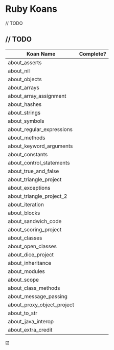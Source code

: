 # Ruby Koans

// TODO

## // TODO  

| Koan Name | Complete? |
| -------- | ---------- |
| about_asserts | |
| about_nil | |
| about_objects | |
| about_arrays | |
| about_array_assignment | |
| about_hashes | |
| about_strings | |
| about_symbols | |
| about_regular_expressions | |
| about_methods | |
| about_keyword_arguments | |
| about_constants | |
| about_control_statements | |
| about_true_and_false | |
| about_triangle_project | |
| about_exceptions | |
| about_triangle_project_2 | |
| about_iteration | |
| about_blocks | |
| about_sandwich_code | |
| about_scoring_project | |
| about_classes | |
| about_open_classes | |
| about_dice_project | |
| about_inheritance | |
| about_modules | |
| about_scope | |
| about_class_methods | |
| about_message_passing | |
| about_proxy_object_project | |
| about_to_str | |
| about_java_interop | |
| about_extra_credit | |

☑️
